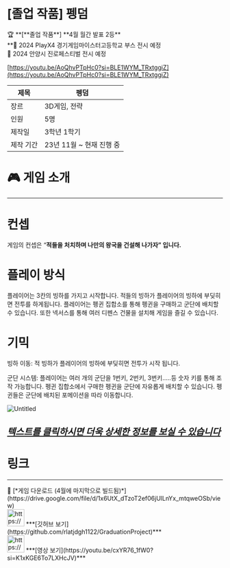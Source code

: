 # [졸업 작품] 펭덤

<aside>
🏆 **[**졸업 작품**]  **4월 월간 발표 2등**

</aside>

<aside>
**🤩 2024 PlayX4 경기게임마이스터고등학교 부스 전시 예정

</aside>

<aside>
🤩 2024 안양시 진로페스티벌 전시 예정

</aside>

[https://youtu.be/AoQhvPTpHc0?si=BLE1WYM_TRxtggiZ](https://youtu.be/AoQhvPTpHc0?si=BLE1WYM_TRxtggiZ)

| 제목 | 펭덤 |
| --- | --- |
| 장르 | 3D게임, 전략 |
| 인원 | 5명 |
| 제작일 | 3학년 1학기 |
| 제작 기간 | 23년 11월 ~ 현재 진행 중 |

# 🎮 게임 소개

---

# **컨셉**

게임의 컨셉은 “**적들을 처치하며 나만의 왕국을 건설해 나가자” 입니다.**

# 플레이 방식

플레이어는 3칸의 빙하를 가지고 시작합니다. 
적들의 빙하가 플레이어의 빙하에 부딪히면 전투를 하게됩니다.
플레이어는 펭귄 집합소를 통해 펭귄을 구매하고 군단에 배치할 수 있습니다.
또한 넥서스를 통해 여러 디펜스 건물을 설치해 게임을 즐길 수 있습니다.

# 기믹

빙하 이동: 적 빙하가 플레이어의 빙하에 부딪히면 전투가 시작 됩니다.

군단 시스템: 플레이어는 여러 개의 군단을 1번키, 2번키, 3번키…..등  숫자 키를 통해 조작 가능합니다. 
펭귄 집합소에서 구매한 펭귄을 군단에 자유롭게 배치할 수 있습니다. 
펭귄들은 군단에 배치된 포메이션을 따라 이동합니다.

![Untitled](%5B%E1%84%8C%E1%85%A9%E1%86%AF%E1%84%8B%E1%85%A5%E1%86%B8%20%E1%84%8C%E1%85%A1%E1%86%A8%E1%84%91%E1%85%AE%E1%86%B7%5D%20%E1%84%91%E1%85%A6%E1%86%BC%E1%84%83%E1%85%A5%E1%86%B7%20eae6533191974467a06a317164729bd5/Untitled.png)

## [***텍스트를 클릭하시면 더욱 상세한 정보를 보실 수 있습니다***](https://www.notion.so/Project-PENGDOM-a1f55978fafa498a8f32bfb3dfc7dc6a?pvs=21)


# 링크

---

<aside>
🔗 [*게임 다운로드 (4월에 마지막으로 빌드됨)*](https://drive.google.com/file/d/1x6UtX_dTzoT2ef06jUlLnYx_mtqweOSb/view)

</aside>

<aside>
<img src="https://noticon-static.tammolo.com/dgggcrkxq/image/upload/v1567128822/noticon/osiivsvhnu4nt8doquo0.png" alt="https://noticon-static.tammolo.com/dgggcrkxq/image/upload/v1567128822/noticon/osiivsvhnu4nt8doquo0.png" width="40px" /> ***[깃허브 보기](https://github.com/rlatjdgh1122/GraduationProject)***

</aside>

<aside>
<img src="https://noticon-static.tammolo.com/dgggcrkxq/image/upload/v1567002882/noticon/ctn6kpoyyaawcggjqmfj.png" alt="https://noticon-static.tammolo.com/dgggcrkxq/image/upload/v1567002882/noticon/ctn6kpoyyaawcggjqmfj.png" width="40px" /> ***[영상 보기](https://youtu.be/cxYR76_1fW0?si=K1xKGE6To7LXHcJV)***

</aside>
